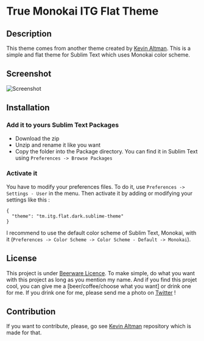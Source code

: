 # True Monokai ITG Flat Theme

## Description

This theme comes from another theme created by [Kevin Altman](https://github.com/itsthatguy/theme-itg-flat). This is a simple and flat theme for Sublim Text which uses Monokai color scheme.

## Screenshot

![Screenshot](http://i.imgur.com/tKXdtcU.png)

## Installation

### Add it to yours Sublim Text Packages

 * Download the zip
 * Unzip and rename it like you want
 * Copy the folder into the Package directory. You can find it in Sublim Text using `Preferences -> Browse Packages`

### Activate it

You have to modify your preferences files. To do it, use `Preferences -> Settings - User` in the menu. Then activate it by adding or modifying your settings like this :

```
{
  "theme": "tm.itg.flat.dark.sublime-theme"
}
```

I recommend to use the default color scheme of Sublim Text, Monokai, with it (`Preferences -> Color Scheme -> Color Scheme - Default -> Monokai`).

## License

This project is under [Beerware Licence](http://www.wikiwand.com/en/Beerware). To make simple, do what you want with this project as long as you mention my name. And if you find this projet cool, you can give me a [beer/coffee/choose what you want] or drink one for me. If you drink one for me, please send me a photo on [Twitter](https://twitter.com/Dusterherz) !

## Contribution

If you want to contribute, please, go see [Kevin Altman](https://github.com/itsthatguy/theme-itg-flat) repository which is made for that.
